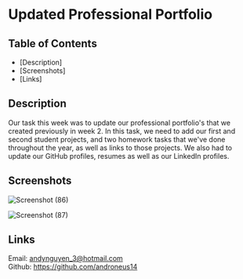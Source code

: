 # Updated Professional Portfolio

## Table of Contents

- [Description]
- [Screenshots]
- [Links]

## Description

Our task this week was to update our professional portfolio's that we created previously in week 2. In this task, we need to add our first and second student projects, and two homework tasks that we've done throughout the year, as well as links to those projects. We also had to update our GitHub profiles, resumes as well as our LinkedIn profiles.

## Screenshots

![Screenshot (86)](https://user-images.githubusercontent.com/98381243/178106305-9090a36d-e0ec-48eb-9ad1-de22716f711c.png)

![Screenshot (87)](https://user-images.githubusercontent.com/98381243/178106323-feead343-51ba-4c13-b353-ec9f5fca8f39.png)

## Links

Email: andynguyen_3@hotmail.com <br />
Github: https://github.com/androneus14 <br />
